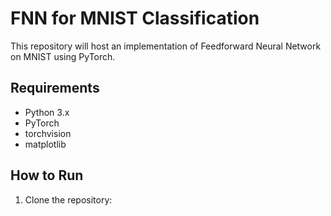 # FNN for MNIST Classification

This repository will host an implementation of Feedforward Neural Network on MNIST using PyTorch.

## Requirements
- Python 3.x
- PyTorch
- torchvision
- matplotlib

## How to Run

1. Clone the repository:
```bash git clone https://github.com/yourusername/mnist-fnn-classification.git
